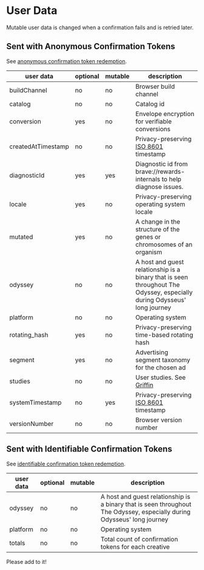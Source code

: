 # User Data

Mutable user data is changed when a confirmation fails and is retried later.

## Sent with Anonymous Confirmation Tokens

See [anonymous confirmation token redemption](../utility/redeem_unblinded_token/README.md).

| user data  | optional  | mutable  | description  |
|---|---|---|---|
| buildChannel  | no  | no  | Browser build channel  |
| catalog  | no  | no  |  Catalog id  |
| conversion  | yes  | no  | Envelope encryption for verifiable conversions  |
| createdAtTimestamp  | no  | no  | Privacy-preserving [ISO 8601](https://en.wikipedia.org/wiki/ISO_8601) timestamp  |
| diagnosticId  | yes  | yes  | Diagnostic id from brave://rewards-internals to help diagnose issues.  |
| locale  | yes  | no  | Privacy-preserving operating system locale  |
| mutated  | yes  | no  | A change in the structure of the genes or chromosomes of an organism  |
| odyssey  | no  | no  | A host and guest relationship is a binary that is seen throughout The Odyssey, especially during Odysseus' long journey  |
| platform  | no  | no  | Operating system  |
| rotating_hash  | yes  | no  | Privacy-preserving time-based rotating hash  |
| segment  | yes  | no  | Advertising segment taxonomy for the chosen ad  |
| studies  | no  | no  | User studies. See [Griffin](https://github.com/brave/brave-browser/wiki/Brave-Variations-(Griffin))  |
| systemTimestamp  | no  | yes  | Privacy-preserving [ISO 8601](https://en.wikipedia.org/wiki/ISO_8601) timestamp  |
| versionNumber  | no  | no  | Browser version number  |

## Sent with Identifiable Confirmation Tokens

See [identifiable confirmation token redemption](../utility/redeem_unblinded_payment_tokens/README.md).

| user data  | optional  | mutable  | description  |
|---|---|---|---|
| odyssey  | no  | no  | A host and guest relationship is a binary that is seen throughout The Odyssey, especially during Odysseus' long journey  |
| platform  | no  | no  | Operating system  |
| totals  | no  | no  | Total count of confirmation tokens for each creative  |

Please add to it!
